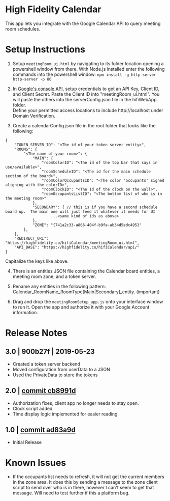 # High Fidelity Calendar
This app lets you integrate with the Google Calendar API to query meeting room schedules.


# Setup Instructions
1. Setup `meetingRoom_ui.html` by navigating to its folder location opening a powershell window from there. With Node.js installed enter the following commands into the powershell window: 
        `npm install -g http-server`
        `http-server -p 80`
2. In [Google's console API](https://console.developers.google.com/projectselector2/apis/credentials?supportedpurview=project), setup credentials to get an API Key, Client ID, and Client Secret.  Paste the Client ID into "meetingRoom_ui.html".  You will paste the others into the serverConfig.json file in the hifiWebApp folder.  
Define your permitted access locations to include http://localhost under Domain Verification.

3. Create a calendarConfig.json file in the root folder that looks like the following:
```
{
    "TOKEN_SERVER_ID": "<The id of your token server entity>",
    "ROOMS": {
        "<The name of your room>": {
            "MAIN": {
                "roomColorID": "<The id of the top bar that says in use/available>",
                "roomScheduleID": "<The id for the main schedule section of the board>",
                "roomColorOccupantsID": "<The color 'occupants' signed aligning with the colorID>",
                "roomClockID": "<The Id of the clock on the wall>",
                "roomOccupantsListID": "<The bottom list of who is in the meeting room>"
            },
            "SECONDARY": { // this is if you have a second schedule board up.  The main one will just feed it whatever it needs for UI
                    ...<same kind of ids as above>
            },
            "ZONE": "{741a2c33-a866-404f-b9fa-ab34d5edc495}"
        },
    },
    "REDIRECT_URI": "https://highfidelity.co/hifiCalendar/meetingRoom_ui.html",
    "API_BASE": "https://highfidelity.co/hifiCalendar/api/"
}
```
Capitalize the keys like above.  

4. There is an entities JSON file containing the Calendar board entities, a meeting room zone, and a token server.

5. Rename any entities in the following pattern: Calendar_RoomName_RoomType[Main|Secondary]_entity. (important)

6. Drag and drop the `meetingRoomSetup_app.js` onto your interface window to run it. Open the app and authorize it with your Google Account information.


# Release Notes

## 3.0 | 900b27f | 2019-05-23
  - Created a token server backend 
  - Moved configuration from userData to a JSON
  - Used the PrivateData to store the tokens

## 2.0 | [commit cb8991d](https://github.com/highfidelity/hifi-content/pull/361/commits/cb8991d98223a7ad14dca809b8ba507bef9336cb)
- Authorization fixes, client app no longer needs to stay open.
- Clock script added
- Time display logic implemented for easier reading.

## 1.0 | [commit ad83a9d](https://github.com/highfidelity/hifi-content/pull/345/commits/ad83a9dc621196e80b234ba205803b61f42c1b88)
- Initial Release

# Known Issues
- If the occupants list needs to refresh, it will not get the current members in the zone area.  It does this by sending a message to the zone client script to send over who is in there, however I can't seem to get that message.  Will need to test further if this a platform bug.  